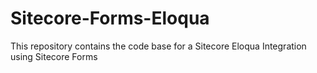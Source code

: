 # Sitecore-Forms-Eloqua
This repository contains the code base for a Sitecore Eloqua Integration using Sitecore Forms
